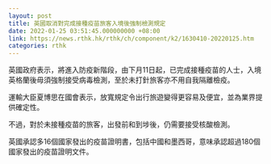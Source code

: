 ```yaml
---
layout: post
title: 英國取消對完成接種疫苗旅客入境後強制檢測規定
date: 2022-01-25 03:51:45.000000000 +08:00
link: https://news.rthk.hk/rthk/ch/component/k2/1630410-20220125.htm
categories: rthk
---
```


英國政府表示，將進入防疫新階段，由下月11日起，已完成接種疫苗的人士，入境英格蘭後毋須強制接受病毒檢測，至於未打針旅客亦不用自我隔離檢疫。

運輸大臣夏博思在國會表示，放寬規定令出行旅遊變得更容易及便宜，並為業界提供確定性。

不過，對於未接種疫苗的旅客，出發前和到埗後，仍需要接受核酸檢測。

英國承認多16個國家發出的疫苗證明書，包括中國和墨西哥，意味承認超過180個國家發出的疫苗證明文件。
